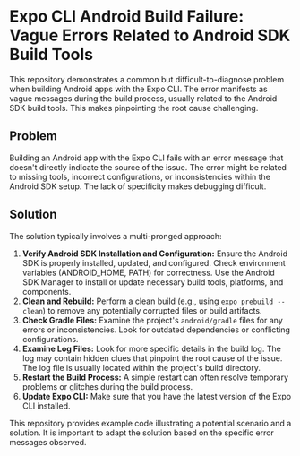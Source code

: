 # Expo CLI Android Build Failure: Vague Errors Related to Android SDK Build Tools

This repository demonstrates a common but difficult-to-diagnose problem when building Android apps with the Expo CLI. The error manifests as vague messages during the build process, usually related to the Android SDK build tools.  This makes pinpointing the root cause challenging.

## Problem

Building an Android app with the Expo CLI fails with an error message that doesn't directly indicate the source of the issue. The error might be related to missing tools, incorrect configurations, or inconsistencies within the Android SDK setup. The lack of specificity makes debugging difficult.

## Solution

The solution typically involves a multi-pronged approach:

1. **Verify Android SDK Installation and Configuration:** Ensure the Android SDK is properly installed, updated, and configured.  Check environment variables (ANDROID_HOME, PATH) for correctness.  Use the Android SDK Manager to install or update necessary build tools, platforms, and components.
2. **Clean and Rebuild:** Perform a clean build (e.g., using `expo prebuild --clean`) to remove any potentially corrupted files or build artifacts. 
3. **Check Gradle Files:** Examine the project's `android/gradle` files for any errors or inconsistencies.  Look for outdated dependencies or conflicting configurations.
4. **Examine Log Files:** Look for more specific details in the build log.  The log may contain hidden clues that pinpoint the root cause of the issue.  The log file is usually located within the project's build directory. 
5. **Restart the Build Process:** A simple restart can often resolve temporary problems or glitches during the build process.
6. **Update Expo CLI:** Make sure that you have the latest version of the Expo CLI installed.

This repository provides example code illustrating a potential scenario and a solution. It is important to adapt the solution based on the specific error messages observed.